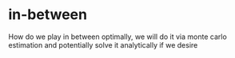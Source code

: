 # in-between
How do we play in between optimally, we will do it via monte carlo estimation and potentially solve it analytically if we desire
